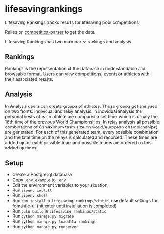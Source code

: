 # lifesavingrankings
Lifesaving Rankings tracks results for lifesaving pool competitions

Relies on [competition-parser](https://github.com/rubenvanerk/competition-parser) to get the data.

Lifesaving Rankings has two main parts: rankings and analysis

## Rankings
Rankings is the representation of the database in understandable and browsable format. Users can view competitions, events or athletes with their associated results.

## Analysis
In Analysis users can create groups of athletes. These groups get analysed on two fronts: individual and relay analysis. 
In indvidual analysis the personal bests of each athlete are compared a set time, which is usualy the 16th time of the previous World Championships.
In relay analysis all possible combinations of 6 (maximum team size on world/european championships) are generated. For each of this generated team, every possible combination and the total time on the relays is calculated and recorded. These times are added up for each possible team and possible teams are ordered on this added up times

## Setup
- Create a Postgresql database
- Copy `.env.example` to `.env`
- Edit the environment variables to your situation
- Run `pipenv install`
- Run `pipenv shell`
- Run `npm install` in `lifesaving_rankings/static`, use default settings for fomantic-ui (hit enter until installation is completed)
- Run `gulp build` in `lifesaving_rankings/static`
- Run `python manage.py migrate`
- Run `python manage.py loaddata rankings`
- Run `python manage.py runserver`
